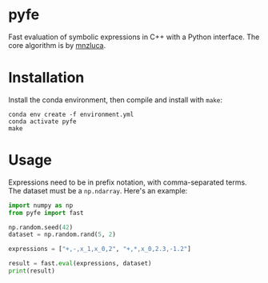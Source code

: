 # pyfe
Fast evaluation of symbolic expressions in C++ with a Python interface.
The core algorithm is by [mnzluca](https://github.com/mnzluca).

# Installation
Install the conda environment, then compile and install with `make`:
```
conda env create -f environment.yml
conda activate pyfe
make
```

# Usage
Expressions need to be in prefix notation, with comma-separated terms.
The dataset must be a `np.ndarray`.
Here's an example:
```python
import numpy as np
from pyfe import fast

np.random.seed(42)
dataset = np.random.rand(5, 2)

expressions = ["+,-,x_1,x_0,2", "+,*,x_0,2.3,-1.2"]

result = fast.eval(expressions, dataset)
print(result)
```
